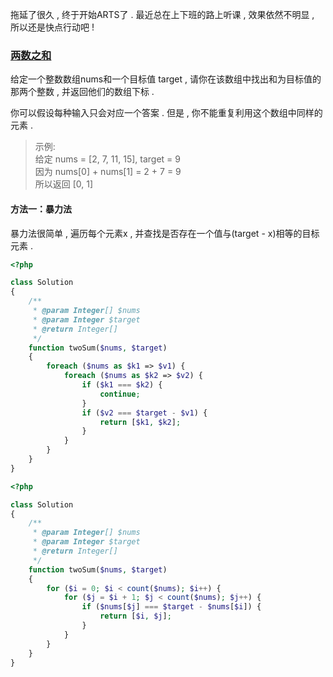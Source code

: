 拖延了很久 , 终于开始ARTS了 . 最近总在上下班的路上听课 , 效果依然不明显 , 所以还是快点行动吧 !

### [两数之和](https://leetcode-cn.com/problems/two-sum/)

给定一个整数数组nums和一个目标值 target , 请你在该数组中找出和为目标值的那两个整数 , 并返回他们的数组下标 .

你可以假设每种输入只会对应一个答案 . 但是 , 你不能重复利用这个数组中同样的元素 .

> 示例:  
> 给定 nums = \[2, 7, 11, 15\], target = 9  
> 因为 nums\[0\] + nums\[1\] = 2 + 7 = 9  
> 所以返回 \[0, 1\]

#### 方法一：暴力法

暴力法很简单 , 遍历每个元素x , 并查找是否存在一个值与\(target - x\)相等的目标元素 .

```php
<?php

class Solution
{
    /**
     * @param Integer[] $nums
     * @param Integer $target
     * @return Integer[]
     */
    function twoSum($nums, $target)
    {
        foreach ($nums as $k1 => $v1) {
            foreach ($nums as $k2 => $v2) {
                if ($k1 === $k2) {
                    continue;
                }
                if ($v2 === $target - $v1) {
                    return [$k1, $k2];
                }
            }
        }
    }
}
```

```php
<?php

class Solution
{
    /**
     * @param Integer[] $nums
     * @param Integer $target
     * @return Integer[]
     */
    function twoSum($nums, $target)
    {
        for ($i = 0; $i < count($nums); $i++) {
            for ($j = $i + 1; $j < count($nums); $j++) {
                if ($nums[$j] === $target - $nums[$i]) {
                    return [$i, $j];
                }
            }
        }
    }
}
```




